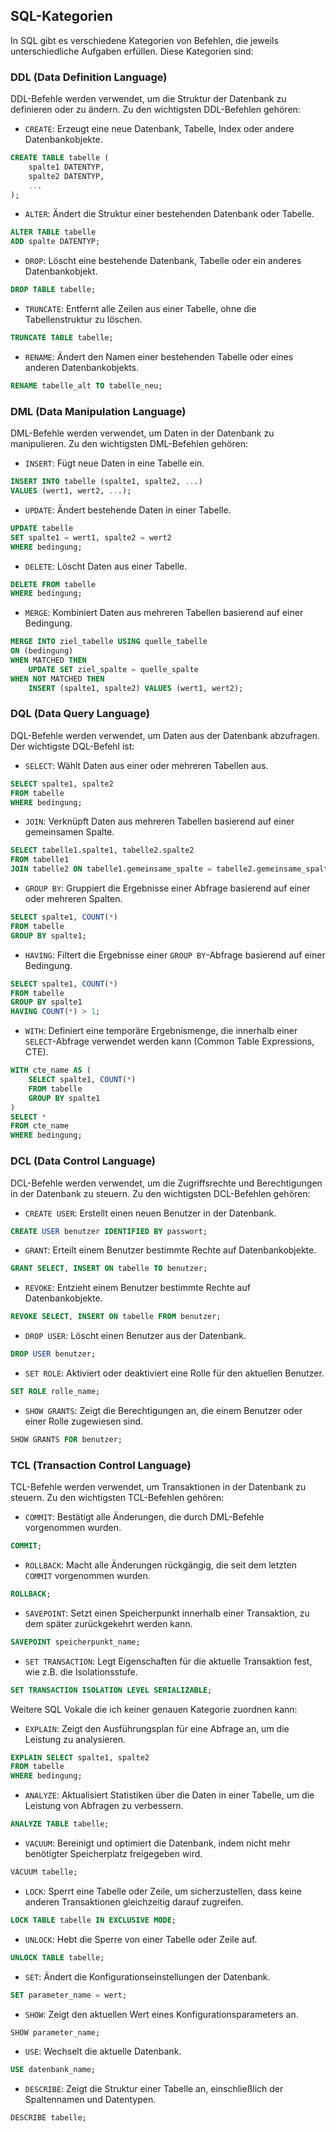 ## SQL-Kategorien

In SQL gibt es verschiedene Kategorien von Befehlen, die jeweils unterschiedliche Aufgaben erfüllen. Diese Kategorien sind:

### DDL (Data Definition Language)
DDL-Befehle werden verwendet, um die Struktur der Datenbank zu definieren oder zu ändern. Zu den wichtigsten DDL-Befehlen gehören:

- `CREATE`: Erzeugt eine neue Datenbank, Tabelle, Index oder andere Datenbankobjekte.
``` SQL
CREATE TABLE tabelle (
    spalte1 DATENTYP,
    spalte2 DATENTYP,
    ...
);
```

- `ALTER`: Ändert die Struktur einer bestehenden Datenbank oder Tabelle.
``` SQL
ALTER TABLE tabelle
ADD spalte DATENTYP;
```

- `DROP`: Löscht eine bestehende Datenbank, Tabelle oder ein anderes Datenbankobjekt.
``` SQL
DROP TABLE tabelle;
```

- `TRUNCATE`: Entfernt alle Zeilen aus einer Tabelle, ohne die Tabellenstruktur zu löschen.
``` SQL
TRUNCATE TABLE tabelle;
```

- `RENAME`: Ändert den Namen einer bestehenden Tabelle oder eines anderen Datenbankobjekts.
``` SQL
RENAME tabelle_alt TO tabelle_neu;
```

### DML (Data Manipulation Language)
DML-Befehle werden verwendet, um Daten in der Datenbank zu manipulieren. Zu den wichtigsten DML-Befehlen gehören:

- `INSERT`: Fügt neue Daten in eine Tabelle ein.
``` SQL
INSERT INTO tabelle (spalte1, spalte2, ...)
VALUES (wert1, wert2, ...);
```

- `UPDATE`: Ändert bestehende Daten in einer Tabelle.
``` SQL
UPDATE tabelle
SET spalte1 = wert1, spalte2 = wert2
WHERE bedingung;
```

- `DELETE`: Löscht Daten aus einer Tabelle.
``` SQL
DELETE FROM tabelle
WHERE bedingung;
```

- `MERGE`: Kombiniert Daten aus mehreren Tabellen basierend auf einer Bedingung.
``` SQL
MERGE INTO ziel_tabelle USING quelle_tabelle
ON (bedingung)
WHEN MATCHED THEN
    UPDATE SET ziel_spalte = quelle_spalte
WHEN NOT MATCHED THEN
    INSERT (spalte1, spalte2) VALUES (wert1, wert2);
```

### DQL (Data Query Language)
DQL-Befehle werden verwendet, um Daten aus der Datenbank abzufragen. Der wichtigste DQL-Befehl ist:

- `SELECT`: Wählt Daten aus einer oder mehreren Tabellen aus.
``` SQL
SELECT spalte1, spalte2
FROM tabelle
WHERE bedingung;
```
- `JOIN`: Verknüpft Daten aus mehreren Tabellen basierend auf einer gemeinsamen Spalte.
``` SQL
SELECT tabelle1.spalte1, tabelle2.spalte2
FROM tabelle1
JOIN tabelle2 ON tabelle1.gemeinsame_spalte = tabelle2.gemeinsame_spalte;
```
- `GROUP BY`: Gruppiert die Ergebnisse einer Abfrage basierend auf einer oder mehreren Spalten.
``` SQL
SELECT spalte1, COUNT(*)
FROM tabelle
GROUP BY spalte1;
```

- `HAVING`: Filtert die Ergebnisse einer `GROUP BY`-Abfrage basierend auf einer Bedingung.
``` SQL
SELECT spalte1, COUNT(*)
FROM tabelle
GROUP BY spalte1
HAVING COUNT(*) > 1;
```

- `WITH`: Definiert eine temporäre Ergebnismenge, die innerhalb einer `SELECT`-Abfrage verwendet werden kann (Common Table Expressions, CTE).
``` SQL
WITH cte_name AS (
    SELECT spalte1, COUNT(*)
    FROM tabelle
    GROUP BY spalte1
)
SELECT *
FROM cte_name
WHERE bedingung;
```

### DCL (Data Control Language)
DCL-Befehle werden verwendet, um die Zugriffsrechte und Berechtigungen in der Datenbank zu steuern. Zu den wichtigsten DCL-Befehlen gehören:
- `CREATE USER`: Erstellt einen neuen Benutzer in der Datenbank.
``` SQL
CREATE USER benutzer IDENTIFIED BY passwort;
```

- `GRANT`: Erteilt einem Benutzer bestimmte Rechte auf Datenbankobjekte.
``` SQL
GRANT SELECT, INSERT ON tabelle TO benutzer;
```

- `REVOKE`: Entzieht einem Benutzer bestimmte Rechte auf Datenbankobjekte.
``` SQL
REVOKE SELECT, INSERT ON tabelle FROM benutzer;
```

- `DROP USER`: Löscht einen Benutzer aus der Datenbank.
``` SQL
DROP USER benutzer;
```

- `SET ROLE`: Aktiviert oder deaktiviert eine Rolle für den aktuellen Benutzer.
``` SQL
SET ROLE rolle_name;
```

- `SHOW GRANTS`: Zeigt die Berechtigungen an, die einem Benutzer oder einer Rolle zugewiesen sind.
``` SQL
SHOW GRANTS FOR benutzer;
```

### TCL (Transaction Control Language)
TCL-Befehle werden verwendet, um Transaktionen in der Datenbank zu steuern. Zu den wichtigsten TCL-Befehlen gehören:

- `COMMIT`: Bestätigt alle Änderungen, die durch DML-Befehle vorgenommen wurden.
``` SQL
COMMIT;
```

- `ROLLBACK`: Macht alle Änderungen rückgängig, die seit dem letzten `COMMIT` vorgenommen wurden.
``` SQL
ROLLBACK;
```

- `SAVEPOINT`: Setzt einen Speicherpunkt innerhalb einer Transaktion, zu dem später zurückgekehrt werden kann.
``` SQL
SAVEPOINT speicherpunkt_name;
```

- `SET TRANSACTION`: Legt Eigenschaften für die aktuelle Transaktion fest, wie z.B. die Isolationsstufe.
``` SQL
SET TRANSACTION ISOLATION LEVEL SERIALIZABLE;
```

Weitere SQL Vokale die ich keiner genauen Kategorie zuordnen kann:

- `EXPLAIN`: Zeigt den Ausführungsplan für eine Abfrage an, um die Leistung zu analysieren.
``` SQL
EXPLAIN SELECT spalte1, spalte2
FROM tabelle
WHERE bedingung;
```

- `ANALYZE`: Aktualisiert Statistiken über die Daten in einer Tabelle, um die Leistung von Abfragen zu verbessern.
``` SQL
ANALYZE TABLE tabelle;
```

- `VACUUM`: Bereinigt und optimiert die Datenbank, indem nicht mehr benötigter Speicherplatz freigegeben wird.
``` SQL
VACUUM tabelle;
```

- `LOCK`: Sperrt eine Tabelle oder Zeile, um sicherzustellen, dass keine anderen Transaktionen gleichzeitig darauf zugreifen.
``` SQL
LOCK TABLE tabelle IN EXCLUSIVE MODE;
```

- `UNLOCK`: Hebt die Sperre von einer Tabelle oder Zeile auf.
``` SQL
UNLOCK TABLE tabelle;
```

- `SET`: Ändert die Konfigurationseinstellungen der Datenbank.
``` SQL
SET parameter_name = wert;
```

- `SHOW`: Zeigt den aktuellen Wert eines Konfigurationsparameters an.
``` SQL
SHOW parameter_name;
```

- `USE`: Wechselt die aktuelle Datenbank.
``` SQL
USE datenbank_name;
```

- `DESCRIBE`: Zeigt die Struktur einer Tabelle an, einschließlich der Spaltennamen und Datentypen.
``` SQL
DESCRIBE tabelle;
```
